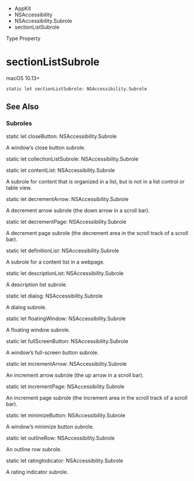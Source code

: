 

- AppKit
- NSAccessibility
- NSAccessibility.Subrole
-  sectionListSubrole 

Type Property

# sectionListSubrole

macOS 10.13+

``` source
static let sectionListSubrole: NSAccessibility.Subrole
```

## See Also

### Subroles

static let closeButton: NSAccessibility.Subrole

A window’s close button subrole.

static let collectionListSubrole: NSAccessibility.Subrole

static let contentList: NSAccessibility.Subrole

A subrole for content that is organized in a list, but is not in a list control or table view.

static let decrementArrow: NSAccessibility.Subrole

A decrement arrow subrole (the down arrow in a scroll bar).

static let decrementPage: NSAccessibility.Subrole

A decrement page subrole (the decrement area in the scroll track of a scroll bar).

static let definitionList: NSAccessibility.Subrole

A subrole for a content list in a webpage.

static let descriptionList: NSAccessibility.Subrole

A description list subrole.

static let dialog: NSAccessibility.Subrole

A dialog subrole.

static let floatingWindow: NSAccessibility.Subrole

A floating window subrole.

static let fullScreenButton: NSAccessibility.Subrole

A window’s full-screen button subrole.

static let incrementArrow: NSAccessibility.Subrole

An increment arrow subrole (the up arrow in a scroll bar).

static let incrementPage: NSAccessibility.Subrole

An increment page subrole (the increment area in the scroll track of a scroll bar).

static let minimizeButton: NSAccessibility.Subrole

A window’s minimize button subrole.

static let outlineRow: NSAccessibility.Subrole

An outline row subrole.

static let ratingIndicator: NSAccessibility.Subrole

A rating indicator subrole.

